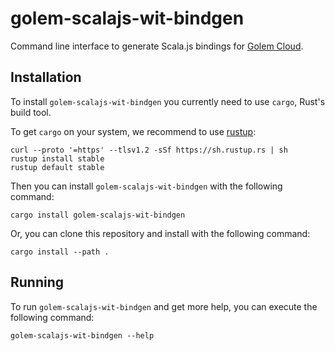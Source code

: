 # golem-scalajs-wit-bindgen

Command line interface to generate Scala.js bindings for [Golem Cloud](https://golem.cloud).


## Installation

To install `golem-scalajs-wit-bindgen` you currently need to use `cargo`, Rust's build tool. 

To get `cargo` on your system, we recommend to use [rustup](https://rustup.rs/):

```shell
curl --proto '=https' --tlsv1.2 -sSf https://sh.rustup.rs | sh
rustup install stable
rustup default stable
```

Then you can install `golem-scalajs-wit-bindgen` with the following command:

```shell
cargo install golem-scalajs-wit-bindgen
```

Or, you can clone this repository and install with the following command:

```shell
cargo install --path .
```

## Running

To run `golem-scalajs-wit-bindgen` and get more help, you can execute the following command:

```shell
golem-scalajs-wit-bindgen --help 
```